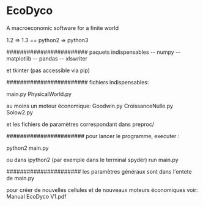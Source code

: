 # EcoDyco
A macroeconomic software for a ﬁnite world



1.2 => 1.3 == python2 => python3

########################
paquets indispensables
-- numpy
-- matplotlib
-- pandas
-- xlswriter

et tkinter (pas accessible via pip)

########################
fichiers indispensables:

main.py
PhysicalWorld.py

au moins un moteur économique:
Goodwin.py
CroissanceNulle.py
Solow2.py

et les fichiers de paramètres correspondant dans preproc/

#######################
pour lancer le programme, executer :

python2 main.py

ou dans ipython2 (par exemple dans le terminal spyder)
run main.py

######################
les paramètres généraux sont dans l'entete de main.py

pour créer de nouvelles cellules et de nouveaux moteurs économiques voir:
Manual EcoDyco V1.pdf
